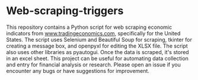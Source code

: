 # Web-scraping-triggers
This repository contains a Python script for web scraping economic indicators from www.tradingeconomics.com, specifically for the United States. The script uses Selenium and Beautiful Soup for scraping, tkinter for creating a message box, and openpyxl for editing the XLSX file. The script also uses other libraries as pyautogui. Once the data is scraped, it's stored in an excel sheet. This project can be useful for automating data collection and entry for financial analysis or research. Please open an issue if you encounter any bugs or have suggestions for improvement.

